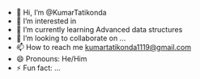 - 👋 Hi, I’m @KumarTatikonda
- 👀 I’m interested in 
- 🌱 I’m currently learning Advanced data structures
- 💞️ I’m looking to collaborate on ...
- 📫 How to reach me kumartatikonda1119@gmail.com
- 😄 Pronouns: He/Him
- ⚡ Fun fact: ...

<!---
KumarTatikonda/KumarTatikonda is a ✨ special ✨ repository because its `README.md` (this file) appears on your GitHub profile.
You can click the Preview link to take a look at your changes.
--->

